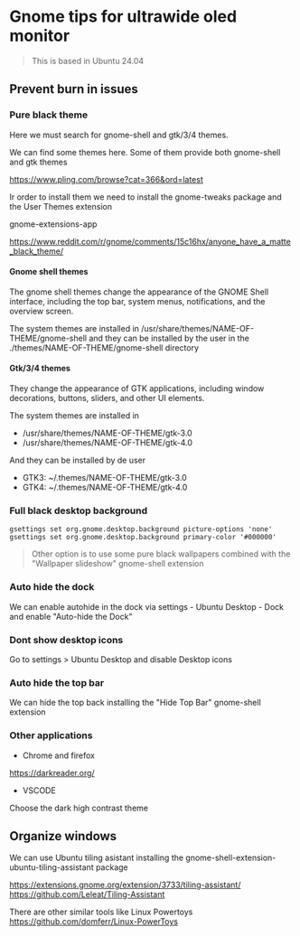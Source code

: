 # Gnome tips for ultrawide oled monitor

> This is based in Ubuntu 24.04

## Prevent burn in issues

### Pure black theme

Here we must search for gnome-shell and gtk/3/4 themes.

We can find some themes here. Some of them provide both gnome-shell and gtk themes

<https://www.pling.com/browse?cat=366&ord=latest>

Ir order to install them we need to install the gnome-tweaks package and the User Themes extension

gnome-extensions-app

<https://www.reddit.com/r/gnome/comments/15c16hx/anyone_have_a_matte_black_theme/>

#### Gnome shell themes

The gnome shell themes change the appearance of the GNOME Shell interface, including the top bar, system menus, notifications, and the overview screen.

The system themes are installed in /usr/share/themes/NAME-OF-THEME/gnome-shell and they can be installed by the user in the ./themes/NAME-OF-THEME/gnome-shell directory

#### Gtk/3/4 themes

They change the appearance of GTK applications, including window decorations, buttons, sliders, and other UI elements.

The system themes are installed in

- /usr/share/themes/NAME-OF-THEME/gtk-3.0
- /usr/share/themes/NAME-OF-THEME/gtk-4.0

And they can be installed by de user

- GTK3: ~/.themes/NAME-OF-THEME/gtk-3.0
- GTK4: ~/.themes/NAME-OF-THEME/gtk-4.0

### Full black desktop background

```shell
gsettings set org.gnome.desktop.background picture-options 'none'
gsettings set org.gnome.desktop.background primary-color '#000000'
```

> Other option is to use some pure black wallpapers combined with the "Wallpaper slideshow" gnome-shell extension

### Auto hide the dock

We can enable autohide in the dock via settings - Ubuntu Desktop - Dock and enable "Auto-hide the Dock"

### Dont show desktop icons

Go to settings > Ubuntu Desktop and disable Desktop icons

### Auto hide the top bar

We can hide the top back installing the "Hide Top Bar" gnome-shell extension

### Other applications

- Chrome and firefox

<https://darkreader.org/>

- VSCODE

Choose the dark high contrast theme

## Organize windows

We can use Ubuntu tiling asistant installing the gnome-shell-extension-ubuntu-tiling-assistant package

<https://extensions.gnome.org/extension/3733/tiling-assistant/>
<https://github.com/Leleat/Tiling-Assistant>

There are other similar tools like Linux Powertoys <https://github.com/domferr/Linux-PowerToys>
